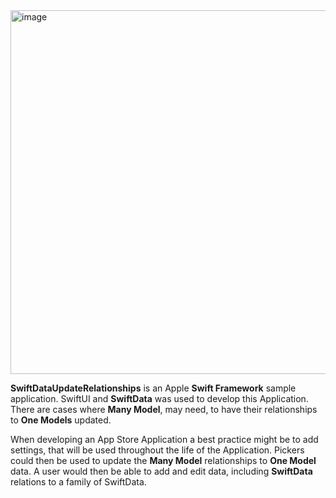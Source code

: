 <img width="582" alt="image" src="https://github.com/OldScottishLad/OldScottishLad/assets/85850857/ff88fb64-27db-4eec-911d-309cd793c765">

**SwiftDataUpdateRelationships** is an Apple **Swift Framework** sample application. SwiftUI and **SwiftData** was used to develop this Application. There are cases where **Many Model**, may need, to have their relationships to **One Models** updated.

When developing an App Store Application a best practice might be to add settings, that will be used throughout the life of the Application. Pickers could then be used to update the **Many Model** relationships to **One Model** data. A user would then be able to add and edit data, including **SwiftData** relations to a family of SwiftData.
